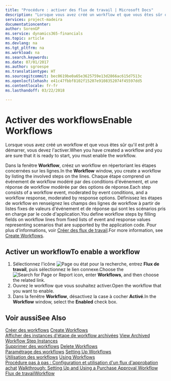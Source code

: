 ```yaml
---
title: "Procédure : activer des flux de travail | Microsoft Docs"
description: "Lorsque vous avez créé un workflow et que vous êtes sûr qu'il est prêt à démarrer, vous devez l'activer."
services: project-madeira
documentationcenter: 
author: SorenGP
ms.service: dynamics365-financials
ms.topic: article
ms.devlang: na
ms.tgt_pltfrm: na
ms.workload: na
ms.search.keywords: 
ms.date: 07/01/2017
ms.author: sgroespe
ms.translationtype: HT
ms.sourcegitcommit: bec0619be0a65e3625759e13d2866ac615d7513c
ms.openlocfilehash: e41c47fbbf8102f15207e9108352074f45597dd5
ms.contentlocale: fr-fr
ms.lasthandoff: 03/22/2018

---
```

# <a name="enable-workflows"></a><span data-ttu-id="c62c9-103">Activer des workflows</span><span class="sxs-lookup"><span data-stu-id="c62c9-103">Enable Workflows</span></span>
<span data-ttu-id="c62c9-104">Lorsque vous avez créé un workflow et que vous êtes sûr qu'il est prêt à démarrer, vous devez l'activer.</span><span class="sxs-lookup"><span data-stu-id="c62c9-104">When you have created a workflow and you are sure that it is ready to start, you must enable the workflow.</span></span>  

 <span data-ttu-id="c62c9-105">Dans la fenêtre **Workflow**, créez un workflow en répertoriant les étapes concernées sur les lignes.</span><span class="sxs-lookup"><span data-stu-id="c62c9-105">In the **Workflow** window, you create a workflow by listing the involved steps on the lines.</span></span> <span data-ttu-id="c62c9-106">Chaque étape comprend un événement de workflow modéré par des conditions d'événement, et une réponse de workflow modérée par des options de réponse.</span><span class="sxs-lookup"><span data-stu-id="c62c9-106">Each step consists of a workflow event, moderated by event conditions, and a workflow response, moderated by response options.</span></span> <span data-ttu-id="c62c9-107">Définissez les étapes de workflow en renseignez les champs des lignes de workflow à partir de listes fixes de valeurs d'événement et de réponse qui sont les scénarios pris en charge par le code d'application.</span><span class="sxs-lookup"><span data-stu-id="c62c9-107">You define workflow steps by filling fields on workflow lines from fixed lists of event and response values representing scenarios that are supported by the application code.</span></span> <span data-ttu-id="c62c9-108">Pour plus d'informations, voir [Créer des flux de travail](across-how-to-create-workflows.md).</span><span class="sxs-lookup"><span data-stu-id="c62c9-108">For more information, see [Create Workflows](across-how-to-create-workflows.md).</span></span>  

## <a name="to-enable-a-workflow"></a><span data-ttu-id="c62c9-109">Activer un workflow</span><span class="sxs-lookup"><span data-stu-id="c62c9-109">To enable a workflow</span></span>  
1.  <span data-ttu-id="c62c9-110">Sélectionnez l'icône ![Page ou état pour la recherche](media/ui-search/search_small.png "icône Page ou état pour la recherche"), entrez **Flux de travail**, puis sélectionnez le lien connexe.</span><span class="sxs-lookup"><span data-stu-id="c62c9-110">Choose the ![Search for Page or Report](media/ui-search/search_small.png "Search for Page or Report icon") icon, enter **Workflows**, and then choose the related link.</span></span>  
2.  <span data-ttu-id="c62c9-111">Ouvrez le workflow que vous souhaitez activer.</span><span class="sxs-lookup"><span data-stu-id="c62c9-111">Open the workflow that you want to enable.</span></span>  
3.  <span data-ttu-id="c62c9-112">Dans la fenêtre **Workflow**, désactivez la case à cocher **Activé**.</span><span class="sxs-lookup"><span data-stu-id="c62c9-112">In the **Workflow** window, select the **Enabled** check box.</span></span>  

## <a name="see-also"></a><span data-ttu-id="c62c9-113">Voir aussi</span><span class="sxs-lookup"><span data-stu-id="c62c9-113">See Also</span></span>  
 <span data-ttu-id="c62c9-114">[Créer des workflows](across-how-to-create-workflows.md) </span><span class="sxs-lookup"><span data-stu-id="c62c9-114">[Create Workflows](across-how-to-create-workflows.md) </span></span>  
 <span data-ttu-id="c62c9-115">[Afficher des instances d'étape de workflow archivées](across-how-to-view-archived-workflow-step-instances.md) </span><span class="sxs-lookup"><span data-stu-id="c62c9-115">[View Archived Workflow Step Instances](across-how-to-view-archived-workflow-step-instances.md) </span></span>  
 <span data-ttu-id="c62c9-116">[Supprimer des workflows](across-how-to-delete-workflows.md) </span><span class="sxs-lookup"><span data-stu-id="c62c9-116">[Delete Workflows](across-how-to-delete-workflows.md) </span></span>  
 <span data-ttu-id="c62c9-117">[Paramétrage des workflows](across-set-up-workflows.md) </span><span class="sxs-lookup"><span data-stu-id="c62c9-117">[Setting Up Workflows](across-set-up-workflows.md) </span></span>  
 <span data-ttu-id="c62c9-118">[Utilisation des workflows](across-use-workflows.md) </span><span class="sxs-lookup"><span data-stu-id="c62c9-118">[Using Workflows](across-use-workflows.md) </span></span>  
 <span data-ttu-id="c62c9-119">[Procédure pas à pas : Configuration et utilisation d'un flux d'approbation achat](walkthrough-setting-up-and-using-a-purchase-approval-workflow.md) </span><span class="sxs-lookup"><span data-stu-id="c62c9-119">[Walkthrough: Setting Up and Using a Purchase Approval Workflow](walkthrough-setting-up-and-using-a-purchase-approval-workflow.md) </span></span>  
 [<span data-ttu-id="c62c9-120">Flux de travail</span><span class="sxs-lookup"><span data-stu-id="c62c9-120">Workflow</span></span>](across-workflow.md)   

